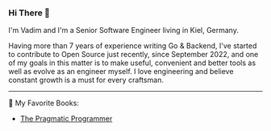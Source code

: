 ### Hi There 👋

<!--
**importnil/importnil** is a ✨ _special_ ✨ repository because its `README.md` (this file) appears on your GitHub profile.

Here are some ideas to get you started:

- 🔭 I’m currently working on ...
- 🌱 I’m currently learning ...
- 👯 I’m looking to collaborate on ...
- 🤔 I’m looking for help with ...
- 💬 Ask me about ...
- 📫 How to reach me: ...
- 😄 Pronouns: ...
- ⚡ Fun fact: ...
-->

I'm Vadim and I'm a Senior Software Engineer living in Kiel, Germany.

Having more than 7 years of experience writing Go & Backend, I've started to contribute to Open Source just recently, since September 2022, and one of my goals in this matter is to make useful, convenient and better tools as well as evolve as an engineer myself. I love engineering and believe constant growth is a must for every craftsman.

---

📙 My Favorite Books:

- [The Pragmatic Programmer](https://pragprog.com/titles/tpp20/the-pragmatic-programmer-20th-anniversary-edition/)
